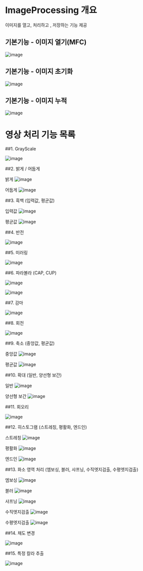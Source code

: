 # ImageProcessing 개요
이미지를 열고, 처리하고 , 저장하는 기능 제공

## 기본기능 - 이미지 열기(MFC)

![image](https://github.com/user-attachments/assets/c86827ce-41e4-4f98-afca-7bd1473ca562)

## 기본기능 - 이미지 초기화

![image](https://github.com/user-attachments/assets/7ceb99e0-37a5-4281-a78c-c32749725bd4)

## 기본기능 - 이미지 누적

![image](https://github.com/user-attachments/assets/a1783fae-5562-4aa0-b39b-9c95c1503a61)



# 영상 처리 기능 목록

##1. GrayScale

   ![image](https://github.com/user-attachments/assets/a62d6740-0186-4ded-a316-8593cc6245d0)



##2. 밝게 / 어둡게

   밝게
   ![image](https://github.com/user-attachments/assets/5f202ab2-2654-4ae4-8fc7-bc0de075eb06)

   어둡게
   ![image](https://github.com/user-attachments/assets/24609bc6-4c31-4015-9086-6afb2dc08cdb)



##3. 흑백 (입력값, 평균값)

   입력값
   ![image](https://github.com/user-attachments/assets/3990feed-f1c7-451f-a9f1-d64f9269291c)

   평균값
   ![image](https://github.com/user-attachments/assets/40f27b8e-8a98-4da2-b285-5e5e438c8fea)



##4. 반전

   ![image](https://github.com/user-attachments/assets/d7b2e786-1b9e-48f7-9b11-f7d8c8e05ead)



##5. 미러링

   ![image](https://github.com/user-attachments/assets/9322295c-b3db-4741-a981-b320cbd18eae)



##6. 파라볼라 (CAP, CUP)

   ![image](https://github.com/user-attachments/assets/311351af-9297-4f42-b8d4-6c093716123c)
   
   ![image](https://github.com/user-attachments/assets/951f59ae-1dbb-48cc-800c-2e7b2ecec714)



##7. 감마

   ![image](https://github.com/user-attachments/assets/d8b6e48c-64e7-4186-8eaa-defb4f36ba4c)



##8. 회전

   ![image](https://github.com/user-attachments/assets/8f1d6efb-7c9c-4d7a-9971-39c25185f44b)



##9. 축소 (중앙값, 평균값)

   중앙값
   ![image](https://github.com/user-attachments/assets/cf9b6e81-f5bd-4b47-bf93-829e10e71c50)

   평균값
   ![image](https://github.com/user-attachments/assets/2e4e42a3-8e9d-4dfc-8c5d-96a766bb7c8d)

   

##10. 확대 (일반, 양선형 보간)

   일반
   ![image](https://github.com/user-attachments/assets/e85898eb-c6b5-47aa-a50e-544b34446994)

   양선형 보간
   ![image](https://github.com/user-attachments/assets/563ce34c-4654-45d3-91de-5f8915a01531)



##11. 회오리

   ![image](https://github.com/user-attachments/assets/c657d15d-099f-4c54-b941-0febe85def24)



##12. 히스토그램 (스트레칭, 평활화, 엔드인)

   스트레칭
   ![image](https://github.com/user-attachments/assets/717c51da-ec03-4050-825a-eaa1e8611b6e)

   평활화
   ![image](https://github.com/user-attachments/assets/1b604f40-6feb-4425-8be2-66ae11c130cc)

   엔드인
   ![image](https://github.com/user-attachments/assets/dec3c777-4760-4e46-8ae0-71a42d440ce9)



##13. 화소 영역 처리 (엠보싱, 블러, 샤프닝, 수직엣지검출, 수평엣지검출)

   엠보싱
   ![image](https://github.com/user-attachments/assets/81c4f802-1dbb-41e4-8979-1501311c0ba3)

   블러
   ![image](https://github.com/user-attachments/assets/6cab595f-ca3a-4414-b954-7735b1f9fb66)

   샤프닝
   ![image](https://github.com/user-attachments/assets/f7df852d-ce29-43c7-bade-fc9d218730fc)

   수직엣지검출
   ![image](https://github.com/user-attachments/assets/aa307606-3e64-473a-bfaa-964cbea7d531)

   수평엣지검출
   ![image](https://github.com/user-attachments/assets/c6f6c605-644d-45d4-8a78-c09b9a94bcfc)



##14. 채도 변경

   ![image](https://github.com/user-attachments/assets/cf9b9838-6a12-49e8-b66e-948a089135f9)



##15. 특정 칼라 추출

   ![image](https://github.com/user-attachments/assets/e041d275-ed42-4b86-a3ce-ddb4487df2fb)


